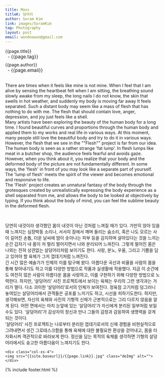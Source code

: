 ```yaml
---
title: Mass
titleK: 덩어리
author: Soram Kim
link: images/SoramKim
tag: Photography
layout: post
email: wondoowoo@gmail.com
---	
```


<div class="container">

<div class="deDep">
{{page.title}}<br>
<p style="font-size:15px; margin:0px; padding:0px 0px 0px 8px; margin:0px 0px 8px 0px;">- {{page.tag}}</p>
{{page.author}}<br>
<p style="font-size:15px; margin:0px; padding:0px 0px 0px 8px;">- {{page.email}}</p>
</div>

<br>

<div class="det lato">



There are times when it feels like mine is not mine. When I feel that I am alive by sensing the heartbeat felt when I am sitting, the breathing sound slowly awake from my sleep, the long nails I do not know, the skin that swells in hot weather, and suddenly my body is moving far away It feels separated. Such a distant body may seem like a mass of flesh that has nothing to do with me. The flesh that should contain love, anger, depression, and joy just feels like a shell.
<br>
Many artists have been exploring the beauty of the human body for a long time. I found beautiful curves and proportions through the human body and applied them to my works and real life in various ways. At this moment, many people still love the beautiful body and try to do it in various ways. However, the flesh that we see in the ""Flesh"" project is far from our idea. The human body is seen as a rather strange 'fat lump'. In flesh lumps like meat in a butcher shop, the audience feels fearful and avoids gaze. However, when you think about it, you realize that your body and the deformed body of the picture are not fundamentally different. In some ways, the 'flesh' in front of you may look like a separate part of yourself. The 'lump of flesh' meets the spirit of the viewer and becomes emotional and responsive to life.
<br>
The 'Flesh' project creates an unnatural fantasy of the body through the grotesques created by unrealistically expressing the body experience as a shell separated from me, and allows the body to be looked at objectively by typing. If you think about the body of mind, you can feel the sublime beauty in the deformed flesh.



</div>

<br>

<div class="noto">

당연히 내것이라 생각했던 몸이 내것이 아닌 것처럼 느껴질 때가 있다. 가만히 앉아 있을 때 느껴지는 심장박동 소리나, 서서히 잠에서 깨며 들리는 숨소리, 혹은 나도 모르는 사이 길어진 손톱, 더운 날씨에 땀이 솟아나는 피부 등을 감지하며 살아있다는 것을 느끼는 순간 갑자기 내 몸이 저 멀리 멀어지면서 나와 분리되어 느껴진다. 그렇게 멀어진 몸은 나와는 전혀 상관없는 살덩어리처럼 보이기도 한다. 사랑, 분노, 우울, 그리고 기쁨을 담고 있어야 할 육체가 그저 껍데기처럼 느껴진다.
<br>
긴 시간 많은 예술가가 인체의 미를 탐구해 왔다. 아름다운 곡선과 비율을 사람의 몸을 통해 찾아내기도 하고 이를 다양한 방법으로 작품과 실생활에 적용했다. 지금 이 순간에도 여전히 많은 사람이 아름다운 몸을 사랑하고, 이를 구현하기 위해 다양한 방법으로 노력한다. 하지만, ‘살덩어리’ 사진 프로젝트에서 보이는 육체는 우리의 그런 생각과는 거리가 멀다. 다소 괴이한 ‘살덩어리’로서의 인체가 보여진다. 정육점 고기처럼 덩그러니 놓여있는 살덩어리에서 관객들은 공포를 느끼기도 하고, 시선을 피하기도한다. 하지만, 생각해보면, 자신의 육체와 사진의 기형적 신체가 근본적으로는 그리 다르지 않음을 알게 된다. 어떤 면에서는 마치 눈앞에 있는 ‘살덩어리’가 자신에게 분리된 일부처럼 보일 수도 있다. ‘살덩어리’가 감상자의 정신과 만나 그들의 감정과 감응하여 생명력을 갖게 되는 것이다. 
<br>
‘살덩어리’ 사진 프로젝트는 나로부터 분리된 껍데기로서의 신체 경험을 비현실적으로 그려내면서 생긴 그로테스크함을 통해 육체에 대한 불필요한 환상을 걷어내고, 몸을 타자화시켜 객관적으로 바라보게 한다. 정신을 담는 목적의 육체를 생각하면 기형의 살덩어리에서도 숭고한 아름다움이 느껴지기도 한다.


</div>

<div class="row noto">
	
	<div class="col-xs-4">
	<img src="{{site.baseurl}}/{{page.link}}.jpg" class="deImg" alt=""></div>
	
</div>

	

</div> 

{% include footer.html %}